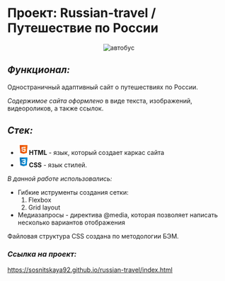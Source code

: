# Проект: Russian-travel / Путешествие по России
<div align="center">
<img src="https://media.giphy.com/media/KzVF9vquT3VyiblSPQ/giphy.gif" alt="автобус" height="200" width="200">
</div>

## ***Функционал:***
Одностраничный адаптивный сайт о путешествиях по России.

*Содержимое сайта оформлено* в виде текста, изображений, видеороликов, а также ссылок.

## ***Стек:***
* <img src="./images/html.svg" height="25" alt="html">**HTML** - язык, который создает каркас сайта
* <img src="./images/css.svg" height="25" alt="css">**CSS** - язык стилей. 

*В данной работе использовались:*
* Гибкие иструменты создания сетки:
  1. Flexbox
  2. Grid layout
* Медиазапросы - директива @media, которая позволяет написать несколько вариантов отображения

Файловая структура CSS создана по методологии БЭМ. 

### ***Ссылка на проект:*** 
https://sosnitskaya92.github.io/russian-travel/index.html


